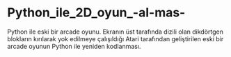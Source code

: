 # Python_ile_2D_oyun_-al-mas-
Python ile eski bir arcade oyunu. Ekranın üst tarafında dizili olan dikdörtgen blokların kırılarak yok edilmeye çalışıldığı Atari tarafından geliştirilen eski bir arcade oyunun Python  ile yeniden kodlanması. 
